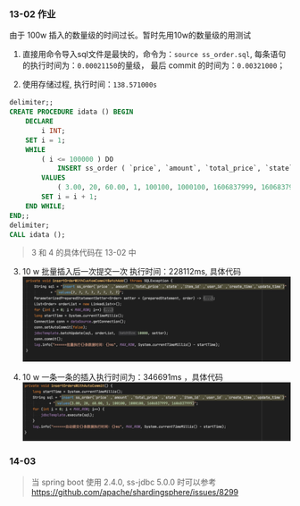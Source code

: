 ### 13-02 作业
由于 100w 插入的数量级的时间过长。暂时先用10w的数量级的用测试
1. 直接用命令导入sql文件是最快的，命令为：`source ss_order.sql`, 每条语句的执行时间为：`0.00021150`的量级， 最后 commit 的时间为：`0.00321000`；

2. 使用存储过程, 执行时间：`138.571000s`
```sql
delimiter;;
CREATE PROCEDURE idata () BEGIN
	DECLARE
		i INT;
	SET i = 1;
	WHILE
		( i <= 100000 ) DO
			INSERT ss_order ( `price`, `amount`, `total_price`, `state`, `item_id`, `user_id`, `create_time`, `update_time` )
		VALUES
			( 3.00, 20, 60.00, 1, 100100, 1000100, 1606837999, 1606837999 );
		SET i = i + 1;
	END WHILE;
END;;
delimiter;
CALL idata ();
```

> 3 和 4 的具体代码在 13-02 中

3. 10 w 批量插入后一次提交一次 执行时间：228112ms, 具体代码
![insertOrderWithCustomCommitBatchAdd](./image/insertOrderWithCustomCommitBatchAdd.jpg)

4. 10 w 一条一条的插入执行时间为：346691ms ，具体代码
![insertOrdersWithAutoCommit](./image/insertOrdersWithAutoCommit.jpg)

### 14-03
> 当 spring boot 使用 2.4.0, ss-jdbc 5.0.0 时可以参考  https://github.com/apache/shardingsphere/issues/8299